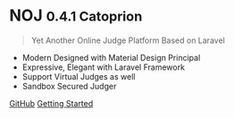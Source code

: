# NOJ <small>0.4.1 Catoprion</small>

> Yet Another Online Judge Platform Based on Laravel

- Modern Designed with Material Design Principal
- Expressive, Elegant with Laravel Framework
- Support Virtual Judges as well
- Sandbox Secured Judger

[GitHub](https://github.com/ZsgsDesign/NOJ/)
[Getting Started](#noj-documentation)